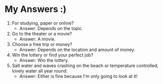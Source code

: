 # My Answers :)
1.  For studying, paper or online?
    - Answer: Depends on the topic.
2. Go to the theater or a movie?
    - Answer: A movie.
3. Choose a free trip or money?
    - Answer: Depends on the location and amount of money.
4. Win the lottery or find your perfect job?
    - Answer: Win the lottery.
5. Salt water and waves crashing on the beach or temperature controlled, lovely water all year round.
    - Answer: Either is fine because I'm only going to look at it!
